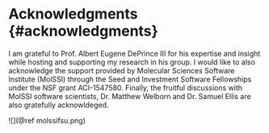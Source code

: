 Acknowledgments       {#acknowledgments}
================

I am grateful to Prof. Albert Eugene DePrince III for his expertise and insight
while hosting and supporting my research in his group. I would like to also acknowledge the
support provided by Molecular Sciences Software Institute (MolSSI) through the Seed and 
Investment Software Fellowships under the NSF grant ACI-1547580. Finally, the fruitful
discussions with MolSSI software scientists, Dr. Matthew Welborn and Dr. Samuel Ellis 
are also gratefully acknowldeged.

![](@ref molssifsu.png)

